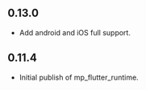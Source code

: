 ## 0.13.0

* Add android and iOS full support.

## 0.11.4

* Initial publish of mp_flutter_runtime.
